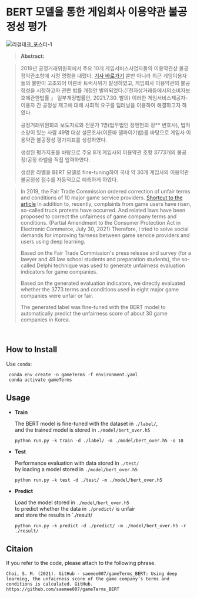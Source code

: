 # BERT 모델을 통한 게임회사 이용약관 불공정성 평가
![리걸테크_포스터-1](https://user-images.githubusercontent.com/66261167/148675558-a08b453a-eee8-43a5-90ce-586c8102c257.png)

> **Abstract:**  

> 2019년 공정거래위원회에서 주요 10개 게임서비스사업자들의 이용약관상 불공정약관조항에 시정 명령을 내렸다. [기사 바로가기](https://www.ftc.go.kr/www/selectReportUserView.do?key=10&rpttype=1&report_data_no=8206) 뿐만 아니라 최근 게임이용자들의 불만이 고조되어 이른바 트럭시위가 발생하였고, 게임회사 이용약관의 불공정성을 시정하고자 관련 법률 개정안 발의되었다.(『전자상거래등에서의소비자보호에관한법률 』 일부개정법률안, 2021.7.30. 발의)
> 이러한 게임서비스제공자-이용자 간 공정성 제고에 대해 사회적 요구를 딥러닝을 이용하여 해결하고자 하였다.  
>  
> 공정거래위원회의 보도자료와 전문가 1명(법무법인 정앤헌의 정** 변호사), 법적 소양이 있는 사람 49명 대상 설문조사(이른바 델파이기법)를 바탕으로 게임사 이용약관 불공정성 평가지표를 생성하였다.  
>  
> 생성된 평가지표를 바탕으로 주요 8개 게임사의 이용약관 조항 3773개의 불공정/공정 라벨을 직접 입력하였다.  
>  
> 생성한 라벨을 BERT 모델로 fine-tuning하여 국내 약 30개 게임사의 이용약관 불공정성 점수를 자동적으로 예측하게 하였다.  

> In 2019, the Fair Trade Commission ordered correction of unfair terms and conditions of 10 major game service providers. [Shortcut to the article](https://www.ftc.go.kr/www/selectReportUserView.do?key=10&rpttype=1&report_data_no=8206) In addition to, recently, complaints from game users have risen, so-called truck protests have occurred. And related laws have been proposed to correct the unfairness of game company terms and conditions. (Partial Amendment to the Consumer Protection Act in Electronic Commerce, July 30, 2021)
> Therefore, I tried to solve social demands for improving fairness between game service providers and users using deep learning.  
>  
> Based on the Fair Trade Commission's press release and survey (for a lawyer and 49 law school students and preparation students), the so-called Delphi technique was used to generate unfairness evaluation indicators for game companies.
>  
> Based on the generated evaluation indicators, we directly evaluated whether the 3773 terms and conditions used in eight major game companies were unfair or fair.
>  
> The generated label was fine-tuned with the BERT model to automatically predict the unfairness score of about 30 game companies in Korea.
   
<Br>  

## How to Install
Use `conda`:
   ```
    conda env create -n gameTerms -f environment.yaml
    conda activate gameTerms
   ```
   
## Usage
    
+ **Train**
   
   The BERT model is fine-tuned with the dataset in `./label/`,  
   and the trained model is stored in `./model/bert_over.h5`  
    ```
    python run.py -k train -d ./label/ -m ./model/bert_over.h5 -o 10
    ```
+ **Test**
   
   Performance evaluation with data stored in `./test/`  
   by loading a model stored in `./model/bert_over.h5`  
    ```    
    python run.py -k test -d ./test/ -m ./model/bert_over.h5
    ```
+ **Predict**
   
   Load the model stored in `./model/bert_over.h5`  
   to predict whether the data in `./predict/` is unfair  
   and store the results in `./result/
    ```
    python run.py -k predict -d ./predict/ -m ./model/bert_over.h5 -r ./result/
    ```
    
## Citaion
If you refer to the code, please attach to the following phrase.
  ```
  Choi, S. M. (2021). GitHub - saemee007/gameTerms_BERT: Using deep learning, the unfairness score of the game company’s terms and conditions is calculated. GitHub. https://github.com/saemee007/gameTerms_BERT
  ```  

